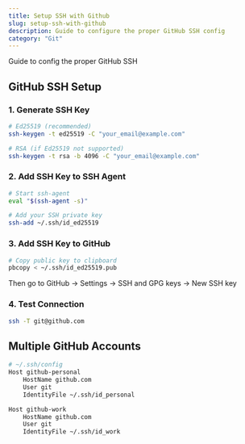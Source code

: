 ```yaml
---
title: Setup SSH with Github
slug: setup-ssh-with-github
description: Guide to configure the proper GitHub SSH config
category: "Git"
---
```


Guide to config the proper GitHub SSH

## GitHub SSH Setup

### 1. Generate SSH Key

```bash
# Ed25519 (recommended)
ssh-keygen -t ed25519 -C "your_email@example.com"

# RSA (if Ed25519 not supported)
ssh-keygen -t rsa -b 4096 -C "your_email@example.com"
```

### 2. Add SSH Key to SSH Agent

```bash
# Start ssh-agent
eval "$(ssh-agent -s)"

# Add your SSH private key
ssh-add ~/.ssh/id_ed25519
```

### 3. Add SSH Key to GitHub

```bash
# Copy public key to clipboard
pbcopy < ~/.ssh/id_ed25519.pub

```

Then go to GitHub → Settings → SSH and GPG keys → New SSH key

### 4. Test Connection

```bash
ssh -T git@github.com
```

## Multiple GitHub Accounts

```bash
# ~/.ssh/config
Host github-personal
    HostName github.com
    User git
    IdentityFile ~/.ssh/id_personal

Host github-work
    HostName github.com
    User git
    IdentityFile ~/.ssh/id_work
```

